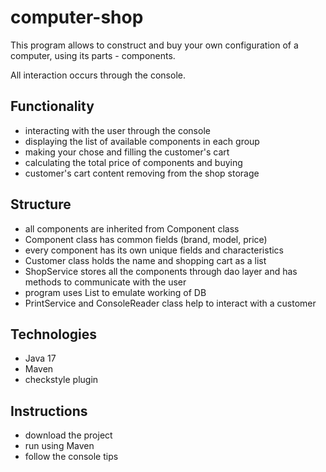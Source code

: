 # computer-shop

This program allows to construct and buy your own configuration of a computer,
using its parts - components.

All interaction occurs through the console.

## Functionality
 - interacting with the user through the console
 - displaying the list of available components in each group
 - making your chose and filling the customer's cart
 - calculating the total price of components and buying
 - customer's cart content removing from the shop storage

## Structure
- all components are inherited from Component class
- Component class has common fields (brand, model, price)
- every component has its own unique fields and characteristics
- Customer class holds the name and shopping cart as a list
- ShopService stores all the components through dao layer and has methods to communicate with the user
- program uses List to emulate working of DB
- PrintService and ConsoleReader class help to interact with a customer

## Technologies
- Java 17
- Maven
- checkstyle plugin

## Instructions
- download the project
- run using Maven
- follow the console tips
